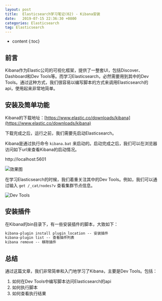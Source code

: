 ```yaml
---
layout: post
title:  Elasticsearch学习笔记(02) - Kibana安装
date:   2019-07-15 22:36:30 +0800
categories: Elasticsearch
tag: Elasticsearch
---
```


* content
{:toc}

## 前言

Kibana作为Elastic公司的可视化框架，提供了一整套UI，包括Discover、Dashboard和Dev Tools等。而学习Elasticsearch，必然需要用到其中的Dev Tools。通过这种方式，我们很容易以编写脚本的方式来调用Elasticsearch的api，使用起来非常地简单。

## 安装及简单功能

Kibana的下载地址：[https://www.elastic.co/downloads/kibana](https://www.elastic.co/downloads/kibana)

下载完成之后，运行之前，我们需要先启动Elasticsearch。

Kibana是通过执行命令 `kibana.bat` 来启动的。启动完成之后，我们可以在浏览器访问如下url来查看Kibana的启动情况。

http://localhost:5601

![效果图](https://upload-images.jianshu.io/upload_images/845143-efdc82d2027c04b2.png?jianshufrom=true)

在学习Elasticsearch的时候，我们着重关注其中的Dev Tools。例如，我们可以通过输入 `get /_cat/nodes?v` 查看集群节点信息。

![Dev Tools](https://upload-images.jianshu.io/upload_images/845143-c62bfb6ea590f0cd.png?jianshufrom=true)

## 安装插件

在Kibana的bin目录下，有一些安装插件的脚本，大致如下：

```bat
kibana-plugin install plugin_location -- 安装插件
kibana-plugin list -- 查看插件列表
kibana remove -- 移除插件
```

## 总结

通过这篇文章，我们非常简单和入门地学习了Kibana，主要是Dev Tools。包括：

1. 如何在Dev Tools中编写脚本访问Elasticsearch的api
2. 如何执行脚本
3. 如何查看执行结果